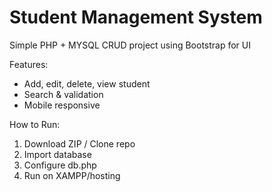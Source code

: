 # Student Management System

Simple PHP + MYSQL CRUD project using Bootstrap for UI

  Features:
- Add, edit, delete, view student
- Search & validation
- Mobile responsive

  
How to Run:
1. Download ZIP / Clone repo
2. Import database
3. Configure db.php
4. Run on XAMPP/hosting
